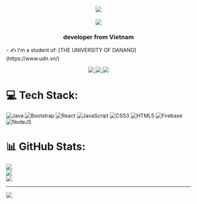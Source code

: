
<h1 align="center">
    <img src="https://readme-typing-svg.herokuapp.com/?font=Righteous&size=35&center=true&vCenter=true&width=500&height=70&duration=4000&lines=Hi+There!+👋;+I'm+Quoc+Thi!;" />
</h1>
<p align="center"><img src="https://img.icons8.com/color/48/000000/vietnam-circular.png"/></p>
<h3 align="center"> developer from Vietnam </h3>
- ✍ I'm a student of: [THE UNIVERSITY OF DANANG] (https://www.udn.vn/)
<p align="center">
  
  <a href="https://www.facebook.com/profile.php?id=100077749772493" alt="Facebook">
    <img src="https://img.icons8.com/fluent/48/000000/facebook-new.png" target="_blank" />
  </a> 
  <a href="https://github.com/nthi2003" alt="Github">
    <img src="https://img.icons8.com/fluent/48/000000/github.png"/>
  </a> 
  <a href=https://mail.google.com/mail/u/0/#inbox" alt="Email">
    <img src="https://img.icons8.com/fluent/48/000000/mailing.png"  }/>
  </a>
                                                                  


# 💻 Tech Stack:
![Java](https://img.shields.io/badge/java-%23ED8B00.svg?style=for-the-badge&logo=java&logoColor=white) ![Bootstrap](https://img.shields.io/badge/bootstrap-%23563D7C.svg?style=for-the-badge&logo=bootstrap&logoColor=white) ![React](https://img.shields.io/badge/react-%2320232a.svg?style=for-the-badge&logo=react&logoColor=%2361DAFB) ![JavaScript](https://img.shields.io/badge/javascript-%23323330.svg?style=for-the-badge&logo=javascript&logoColor=%23F7DF1E) ![CSS3](https://img.shields.io/badge/css3-%231572B6.svg?style=for-the-badge&logo=css3&logoColor=white) ![HTML5](https://img.shields.io/badge/html5-%23E34F26.svg?style=for-the-badge&logo=html5&logoColor=white) ![Firebase](https://img.shields.io/badge/firebase-%23039BE5.svg?style=for-the-badge&logo=firebase) ![NodeJS](https://img.shields.io/badge/node.js-6DA55F?style=for-the-badge&logo=node.js&logoColor=white)
# 📊 GitHub Stats:
![](https://github-readme-stats.vercel.app/api?username=nthi2003&theme=dark&hide_border=false&include_all_commits=false&count_private=false)<br/>
![](https://github-readme-streak-stats.herokuapp.com/?user=nthi2003&theme=dark&hide_border=false)<br/>
![](https://github-readme-stats.vercel.app/api/top-langs/?username=nthi2003&theme=dark&hide_border=false&include_all_commits=false&count_private=false&layout=compact)

---
[![](https://visitcount.itsvg.in/api?id=nthi2003&icon=0&color=0)](https://visitcount.itsvg.in)

<!-- Proudly created with GPRM ( https://gprm.itsvg.in ) -->
  </p>
